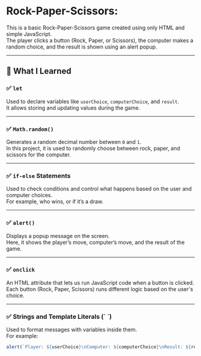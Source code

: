 # Rock-Paper-Scissors:

This is a basic Rock-Paper-Scissors game created using only HTML and  simple JavaScript.  
The player clicks a button (Rock, Paper, or Scissors), the computer makes a random choice, and the result is shown using an alert popup.

---

## 🧠 What I Learned

### ✅ `let`
Used to declare variables like `userChoice`, `computerChoice`, and `result`.  
It allows storing and updating values during the game.

---

### ✅ `Math.random()`
Generates a random decimal number between `0` and `1`.  
In this project, it is used to randomly choose between rock, paper, and scissors for the computer.

---

### ✅ `if-else` Statements
Used to check conditions and control what happens based on the user and computer choices.  
For example, who wins, or if it’s a draw.

---

### ✅ `alert()`
Displays a popup message on the screen.  
Here, it shows the player’s move, computer’s move, and the result of the game.

---

### ✅ `onclick`
An HTML attribute that lets us run JavaScript code when a button is clicked.  
Each button (Rock, Paper, Scissors) runs different logic based on the user's choice.

---

### ✅ Strings and Template Literals (\` \`)
Used to format messages with variables inside them.  
For example:
```js
alert(`Player: ${userChoice}\nComputer: ${computerChoice}\nResult: ${result}`);
